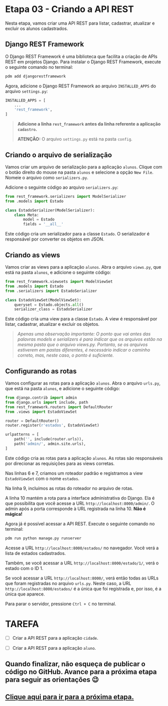 # Etapa 03 - Criando a API REST

Nesta etapa, vamos criar uma API REST para listar, cadastrar, atualizar e excluir os alunos cadastrados.

## Django REST Framework

O Django REST Framework é uma biblioteca que facilita a criação de APIs REST em projetos Django. Para instalar o Django REST Framework, execute o seguinte comando no terminal:
```bash
pdm add djangorestframework
```

Agora, adicione o Django REST Framework ao arquivo `INSTALLED_APPS` do arquivo `settings.py`:
```python
INSTALLED_APPS = [
    ...
    'rest_framework',
]
```

> **Adicione a linha `rest_framework` antes da linha referente a aplicação `cadastro`.**
>
> **ATENÇÃO:** O arquivo `settings.py` está na pasta `config`.

## Criando o arquivo de serialização

Vamos criar um arquivo de serialização para a aplicação `alunos`. Clique com o botão direito do mouse na pasta `alunos` e selecione a opção `New File`. Nomeie o arquivo como `serializers.py`.

Adicione o seguinte código ao arquivo `serializers.py`:
```python
from rest_framework.serializers import ModelSerializer
from .models import Estado

class EstadoSerializer(ModelSerializer):
    class Meta:
        model = Estado
        fields = '__all__'
```
 
Este código cria um serializador para a classe `Estado`. O serializador é responsável por converter os objetos em JSON.

## Criando as views

Vamos criar as views para a aplicação `alunos`. Abra o arquivo `views.py`, que está na pasta `alunos`, e adicione o seguinte código:
```python
from rest_framework.viewsets import ModelViewSet
from .models import Estado
from .serializers import EstadoSerializer

class EstadoViewSet(ModelViewSet):
    queryset = Estado.objects.all()
    serializer_class = EstadoSerializer
```

Este código cria uma view para a classe `Estado`. A view é responsável por listar, cadastrar, atualizar e excluir os objetos.

> _Apenas uma observação importante: O ponto que vai antes das palavras models e serializers é para indicar que os arquivos estão na mesma pasta que o arquivo views.py. Portanto, se os arquivos estiverem em pastas diferentes, é necessário indicar o caminho correto, mas, neste caso, o ponto é suficiente._

## Configurando as rotas

Vamos configurar as rotas para a aplicação `alunos`. Abra o arquivo `urls.py`, que está na pasta `alunos`, e adicione o seguinte código:
```python
from django.contrib import admin
from django.urls import include, path
from rest_framework.routers import DefaultRouter
from .views import EstadoViewSet

router = DefaultRouter()
router.register(r'estados', EstadoViewSet)

urlpatterns = [
    path('', include(router.urls)),
    path('admin/', admin.site.urls),
]
```

Este código cria as rotas para a aplicação `alunos`. As rotas são responsáveis por direcionar as requisições para as views corretas.

Nas linhas 6 e 7, criamos um roteador padrão e registramos a view `EstadoViewSet` com o nome `estados`.

Na linha 9, incluímos as rotas do roteador no arquivo de rotas.

A linha 10 mantém a rota para a interface administrativa do Django. Ela é que possibilita que você acesse a URL `http://localhost:8000/admin/`. O admin após a porta corresponde à URL registrada na linha 10. **Não é mágica!**

Agora já é possível acessar a API REST. Execute o seguinte comando no terminal:
```bash
pdm run python manage.py runserver
```

Acesse a URL `http://localhost:8000/estados/` no navegador. Você verá a lista de estados cadastrados.

Também, se você acessar a URL `http://localhost:8000/estado/1/`, verá o estado com o ID 1.

Se você acessar a URL `http://localhost:8000/`, verá então todas as URLs que foram registradas no arquivo `urls.py`. Neste caso, a URL `http://localhost:8000/estados/` é a única que foi registrada e, por isso, é a única que aparece.

Para parar o servidor, pressione `Ctrl + C` no terminal.

# TAREFA

- [ ] Criar a API REST para a aplicação `cidade`.
- [ ] Criar a API REST para a aplicação `aluno`.


## Quando finalizar, não esqueça de publicar o código no GitHub. Avance para a próxima etapa para seguir as orientações 😉

## [Clique aqui para ir para a próxima etapa.](../etapa_04/README.md)